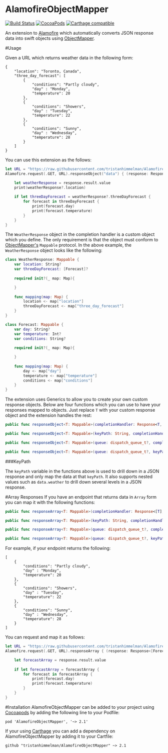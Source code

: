 AlamofireObjectMapper
============
[![Build Status](https://travis-ci.org/tristanhimmelman/AlamofireObjectMapper.svg?branch=master)](https://travis-ci.org/tristanhimmelman/AlamofireObjectMapper)
[![CocoaPods](https://img.shields.io/cocoapods/v/AlamofireObjectMapper.svg)](https://github.com/tristanhimmelman/AlamofireObjectMapper)
[![Carthage compatible](https://img.shields.io/badge/Carthage-compatible-4BC51D.svg?style=flat)](https://github.com/Carthage/Carthage)


An extension to [Alamofire](https://github.com/Alamofire/Alamofire) which automatically converts JSON response data into swift objects using [ObjectMapper](https://github.com/Hearst-DD/ObjectMapper/). 

#Usage

Given a URL which returns weather data in the following form:
```
{
    "location": "Toronto, Canada",    
    "three_day_forecast": [
        { 
            "conditions": "Partly cloudy",
            "day" : "Monday",
            "temperature": 20 
        },
        { 
            "conditions": "Showers",
            "day" : "Tuesday",
            "temperature": 22 
        },
        { 
            "conditions": "Sunny",
            "day" : "Wednesday",
            "temperature": 28 
        }
    ]
}
```

You can use this extension as the follows:
```swift
let URL = "https://raw.githubusercontent.com/tristanhimmelman/AlamofireObjectMapper/2ee8f34d21e8febfdefb2b3a403f18a43818d70a/sample_keypath_json"
Alamofire.request(.GET, URL).responseObject("data") { (response: Response<WeatherResponse, NSError>) in

    let weatherResponse = response.result.value
    print(weatherResponse?.location)
    
    if let threeDayForecast = weatherResponse?.threeDayForecast {
        for forecast in threeDayForecast {
            print(forecast.day)
            print(forecast.temperature)           
        }
    }
}
```

The `WeatherResponse` object in the completion handler is a custom object which you define. The only requirement is that the object must conform to [ObjectMapper's](https://github.com/Hearst-DD/ObjectMapper/) `Mappable` protocol. In the above example, the `WeatherResponse` object looks like the following:

```swift
class WeatherResponse: Mappable {
    var location: String?
    var threeDayForecast: [Forecast]?
    
	required init?(_ map: Map){

	}
    
    func mapping(map: Map) {
        location <- map["location"]
        threeDayForecast <- map["three_day_forecast"]
    }
}

class Forecast: Mappable {
    var day: String?
    var temperature: Int?
    var conditions: String?
    
	required init?(_ map: Map){

	}
    
    func mapping(map: Map) {
        day <- map["day"]
        temperature <- map["temperature"]
        conditions <- map["conditions"]
    }
}
```

The extension uses Generics to allow you to create your own custom response objects. Below are four functions which you can use to have your responses mapped to objects. Just replace `T` with your custom response object and the extension handles the rest: 
```swift
public func responseObject<T: Mappable>(completionHandler: Response<T, NSError> -> Void) -> Self
```

```swift
public func responseObject<T: Mappable>(keyPath: String, completionHandler: Response<T, NSError> -> Void) -> Self
```

```swift
public func responseObject<T: Mappable>(queue: dispatch_queue_t?, completionHandler: Response<T, NSError> -> Void) -> Self
```

```swift
public func responseObject<T: Mappable>(queue: dispatch_queue_t?, keyPath: String?, completionHandler: Response<T, NSError> -> Void) -> Self
```

###KeyPath

The `keyPath` variable in the functions above is used to drill down in a JSON response and only map the data at that `keyPath`. It also supports nested values such as `data.weather` to drill down several levels in a JSON response.

#Array Responses
If you have an endpoint that returns data in `Array` form you can map it with the following functions:
```swift
public func responseArray<T: Mappable>(completionHandler: Response<[T], NSError> -> Void) -> Self
```

```swift
public func responseArray<T: Mappable>(keyPath: String, completionHandler: Response<[T], NSError> -> Void) -> Self
```

```swift
public func responseArray<T: Mappable>(queue: dispatch_queue_t?, completionHandler: Response<[T], NSError> -> Void) -> Self
```

```swift
public func responseArray<T: Mappable>(queue: dispatch_queue_t?, keyPath: String?, completionHandler: Response<[T], NSError> -> Void) -> Self
```

For example, if your endpoint returns the following:
```
[
    { 
        "conditions": "Partly cloudy",
        "day" : "Monday",
        "temperature": 20 
    },
    { 
        "conditions": "Showers",
        "day" : "Tuesday",
        "temperature": 22 
    },
    { 
        "conditions": "Sunny",
        "day" : "Wednesday",
        "temperature": 28 
    }
]
```
You can request and map it as follows:
```swift
let URL = "https://raw.githubusercontent.com/tristanhimmelman/AlamofireObjectMapper/f583be1121dbc5e9b0381b3017718a70c31054f7/sample_array_json"
Alamofire.request(.GET, URL).responseArray { (response: Response<[Forecast], NSError>) in

    let forecastArray = response.result.value
    
    if let forecastArray = forecastArray {
        for forecast in forecastArray {
            print(forecast.day)
            print(forecast.temperature)           
        }
    }
}

```

#Installation
AlamofireObjectMapper can be added to your project using [Cocoapods](https://cocoapods.org/) by adding the following line to your Podfile:
```
pod 'AlamofireObjectMapper', '~> 2.1'
```

If your using [Carthage](https://github.com/Carthage/Carthage) you can add a dependency on AlamofireObjectMapper by adding it to your Cartfile:
```
github "tristanhimmelman/AlamofireObjectMapper" ~> 2.1
```
